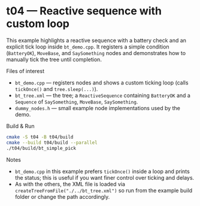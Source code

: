 # t04 — Reactive sequence with custom loop

This example highlights a reactive sequence with a battery check and an explicit tick loop inside `bt_demo.cpp`. It registers a simple condition (`BatteryOK`), `MoveBase`, and `SaySomething` nodes and demonstrates how to manually tick the tree until completion.

Files of interest

- `bt_demo.cpp` — registers nodes and shows a custom ticking loop (calls `tickOnce()` and `tree.sleep(...)`).
- `bt_tree.xml` — the tree; a `ReactiveSequence` containing `BatteryOK` and a `Sequence` of `SaySomething`, `MoveBase`, `SaySomething`.
- `dummy_nodes.h` — small example node implementations used by the demo.

Build & Run

```bash
cmake -S t04 -B t04/build
cmake --build t04/build --parallel
./t04/build/bt_simple_pick
```

Notes

- `bt_demo.cpp` in this example prefers `tickOnce()` inside a loop and prints the status; this is useful if you want finer control over ticking and delays.
- As with the others, the XML file is loaded via `createTreeFromFile("./../bt_tree.xml")` so run from the example build folder or change the path accordingly.
